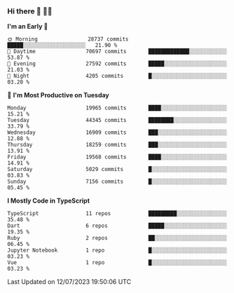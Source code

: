 ### Hi there 👋 🧑‍💻



<!--START_SECTION:waka-->
**I'm an Early 🐤** 

```text
🌞 Morning                28737 commits       █████░░░░░░░░░░░░░░░░░░░░   21.90 % 
🌆 Daytime                70697 commits       █████████████░░░░░░░░░░░░   53.87 % 
🌃 Evening                27592 commits       █████░░░░░░░░░░░░░░░░░░░░   21.03 % 
🌙 Night                  4205 commits        █░░░░░░░░░░░░░░░░░░░░░░░░   03.20 % 
```
📅 **I'm Most Productive on Tuesday** 

```text
Monday                   19965 commits       ████░░░░░░░░░░░░░░░░░░░░░   15.21 % 
Tuesday                  44345 commits       ████████░░░░░░░░░░░░░░░░░   33.79 % 
Wednesday                16909 commits       ███░░░░░░░░░░░░░░░░░░░░░░   12.88 % 
Thursday                 18259 commits       ███░░░░░░░░░░░░░░░░░░░░░░   13.91 % 
Friday                   19568 commits       ████░░░░░░░░░░░░░░░░░░░░░   14.91 % 
Saturday                 5029 commits        █░░░░░░░░░░░░░░░░░░░░░░░░   03.83 % 
Sunday                   7156 commits        █░░░░░░░░░░░░░░░░░░░░░░░░   05.45 % 
```


**I Mostly Code in TypeScript** 

```text
TypeScript               11 repos            █████████░░░░░░░░░░░░░░░░   35.48 % 
Dart                     6 repos             █████░░░░░░░░░░░░░░░░░░░░   19.35 % 
Ruby                     2 repos             ██░░░░░░░░░░░░░░░░░░░░░░░   06.45 % 
Jupyter Notebook         1 repo              █░░░░░░░░░░░░░░░░░░░░░░░░   03.23 % 
Vue                      1 repo              █░░░░░░░░░░░░░░░░░░░░░░░░   03.23 % 
```




 Last Updated on 12/07/2023 19:50:06 UTC
<!--END_SECTION:waka-->


